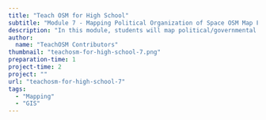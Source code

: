 ```yaml
---
title: "Teach OSM for High School"
subtitle: "Module 7 - Mapping Political Organization of Space OSM Map Features"
description: "In this module, students will map political/governmental facilities, properties and other map features associated with politics and the government at location(s) in the world.  Students will explore similarities and differences between the arrangement of these facilities in areas where government structures may differ.  A suggested implementation is provided."
author:
  name: "TeachOSM Contributors"
thumbnail: "teachosm-for-high-school-7.png"
preparation-time: 1
project-time: 2
project: ""
url: "teachosm-for-high-school-7"
tags:
  - "Mapping"
  - "GIS"
---
```

